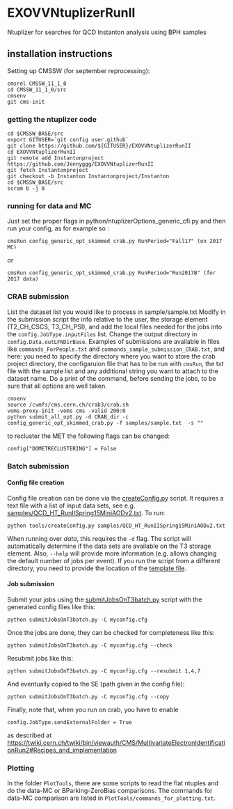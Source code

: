 # EXOVVNtuplizerRunII

Ntuplizer for searches for QCD Instanton analysis using BPH samples

## installation instructions

Setting up CMSSW (for september reprocessing):

```
cmsrel CMSSW_11_1_0
cd CMSSW_11_1_0/src
cmsenv
git cms-init
```



### getting the ntuplizer code
```
cd $CMSSW_BASE/src
export GITUSER=`git config user.github`
git clone https://github.com/${GITUSER}/EXOVVNtuplizerRunII 
cd EXOVVNtuplizerRunII
git remote add Instantonproject https://github.com/Jennyggg/EXOVVNtuplizerRunII
git fetch Instantonproject
git checkout -b Instanton Instantonproject/Instanton
cd $CMSSW_BASE/src
scram b -j 8
```



### running for data and MC
Just set the proper flags in python/ntuplizerOptions_generic_cfi.py
and then run your config, as for example so :

```
cmsRun config_generic_opt_skimmed_crab.py RunPeriod="Fall17" (on 2017 MC)
```
or
```
cmsRun config_generic_opt_skimmed_crab.py RunPeriod="Run2017B" (for 2017 data)
```


### CRAB submission 
List the dataset list you would like to process in sample/sample.txt
Modify in the submission script the info relative to the user, the storage element (T2_CH_CSCS, T3_CH_PSI), and add the local files needed for the jobs into the `config.JobType.inputFiles` list. Change the output directory in `config.Data.outLFNDirBase`.
Examples of submissions are available in files like `commands_ForPeople.txt` and `commands_sample_submission_CRAB.txt`, and here:
you need to specify the directory where you want to store the crab project directory, the configaruion file that has to be run with `cmsRun`, the txt file with the sample list and any additional string you want to attach to the dataset name. Do a print of the command, before sending the jobs, to be sure that all options are well taken.

```
cmsenv
source /cvmfs/cms.cern.ch/crab3/crab.sh
voms-proxy-init -voms cms -valid 200:0
python submit_all_opt.py -d CRAB_dir -c config_generic_opt_skimmed_crab.py -f samples/sample.txt  -s ""

```


to recluster the MET the following flags can be changed:
```
config["DOMETRECLUSTERING"] = False
```


### Batch submission

#### Config file creation

Config file creation can be done via the [createConfig.py](Ntuplizer/tools/createConfig.py) script. It requires a text file with a list of input data sets, see e.g. [samples/QCD_HT_RunIISpring15MiniAODv2.txt](Ntuplizer/samples/QCD_HT_RunIISpring15MiniAODv2.txt). To run:
```
python tools/createConfig.py samples/QCD_HT_RunIISpring15MiniAODv2.txt
```
When running over *data*, this requires the ```-d``` flag. The script will automatically determine if the data sets are available on the T3 storage element. Also, ```--help``` will provide more information (e.g. allows changing the default number of jobs per event). If you run the script from a different directory, you need to provide the location of the [template file](Ntuplizer/submitJobsOnT3batch.cfg).

#### Job submission

Submit your jobs using the [submitJobsOnT3batch.py](Ntuplizer/submitJobsOnT3batch.py) script with the generated config files like this:
```
python submitJobsOnT3batch.py -C myconfig.cfg
```
Once the jobs are done, they can be checked for completeness like this:
```
python submitJobsOnT3batch.py -C myconfig.cfg --check
```
Resubmit jobs like this:
```
python submitJobsOnT3batch.py -C myconfig.cfg --resubmit 1,4,7
```
And eventually copied to the SE (path given in the config file):
```
python submitJobsOnT3batch.py -C myconfig.cfg --copy
```

Finally, note that, when you run on crab, you have to enable 
```
config.JobType.sendExternalFolder = True
```
as described at https://twiki.cern.ch/twiki/bin/viewauth/CMS/MultivariateElectronIdentificationRun2#Recipes_and_implementation

### Plotting
In the folder `PlotTools`, there are some scripts to read the flat ntuples and do the data-MC or BParking-ZeroBias comparisons. The commands for data-MC comparison are listed in `PlotTools/commands_for_plotting.txt`.
